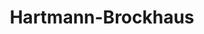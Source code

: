 ---
title: "Hartmann-Brockhaus"
url: /pfaffenhofen-an-der-glonn/hartmann-brockhaus/
shop: Garten-Center
---